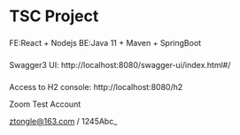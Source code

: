 # TSC Project

###

FE:React + Nodejs
BE:Java 11 + Maven + SpringBoot

###

Swagger3 UI: http://localhost:8080/swagger-ui/index.html#/

###

Access to H2 console: http://localhost:8080/h2

Zoom Test Account

ztongle@163.com / 1245Abc\_
